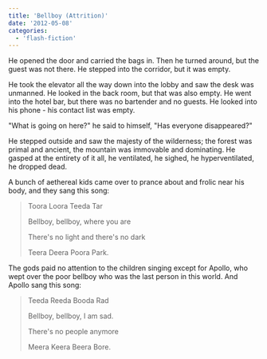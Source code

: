 ```yaml
---
title: 'Bellboy (Attrition)'
date: '2012-05-08'
categories:
  - 'flash-fiction'
---
```


He opened the door and carried the bags in. Then he turned around, but the guest
was not there. He stepped into the corridor, but it was empty.

<!-- truncate -->


He took the elevator all the way down into the lobby and saw the desk was
unmanned. He looked in the back room, but that was also empty. He went into the
hotel bar, but there was no bartender and no guests. He looked into his phone -
his contact list was empty.

"What is going on here?" he said to himself, "Has everyone disappeared?"

He stepped outside and saw the majesty of the wilderness; the forest was primal
and ancient, the mountain was immovable and dominating. He gasped at the
entirety of it all, he ventilated, he sighed, he hyperventilated, he dropped
dead.

A bunch of aethereal kids came over to prance about and frolic near his body,
and they sang this song:

> Toora Loora Teeda Tar
>
> Bellboy, bellboy, where you are
>
> There's no light and there's no dark
>
> Teera Deera Poora Park.

The gods paid no attention to the children singing except for Apollo, who wept
over the poor bellboy who was the last person in this world. And Apollo sang
this song:

> Teeda Reeda Booda Rad
>
> Bellboy, bellboy, I am sad.
>
> There's no people anymore
>
> Meera Keera Beera Bore.
